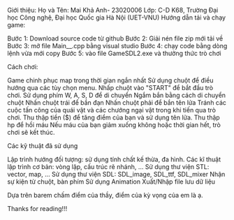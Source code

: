 Giới thiệu:
Họ và Tên:
Mai Khả Anh- 23020006
Lớp: C-D K68, Trường Đại học Công nghệ, Đại học Quốc gia Hà Nội (UET-VNU)
Hướng dẫn tải và chạy game:

Bước 1: Download source code từ github
Bước 2: Giải nén file zip mới tải về
Bước 3: mở file Main__.cpp bằng visual studio
Bước 4: chạy code bằng dòng lệnh vừa mới copy
Bước 5: vào file GameSDL2.exe và thưởng thức trò chơi

Cách chơi:

Game chinh phục map trong thời gian ngắn nhất
Sử dụng chuột để điều hướng qua các tùy chọn menu.
Nhấp chuột vào "START" để bắt đầu trò chơi.
Sử dụng phím W, A, S, D để di chuyển
Ngắm bắn bằng cách di chuyển chuột
Nhấn chuột trái để bắn đạn
Nhấn chuột phải để bắn tên lửa
Tránh các cuộc tấn công của quái vật và các chướng ngại vật trong khi tiến qua trò chơi.
Thu thập tiền ($) để tăng điểm của bạn và sử dụng tên lửa.
Thu thập hp để hồi máu
Nếu máu của bạn giảm xuống không hoặc thời gian hết, trò chơi sẽ kết thúc.

Các kỹ thuật đã sử dụng

Lập trình hướng đối tượng: sử dụng tính chất kế thừa, đa hình.
Các kĩ thuật lập trình cơ bản: vòng lặp, cấu trúc rẽ nhánh, ...
Sử dụng thư viện STL: vector, map, ...
Sử dụng thư viện SDL: SDL_image, SDL_ttf, SDL_mixer
Nhận sự kiện từ chuột, bàn phím
Sử dụng Animation
Xuất/Nhập file lưu dữ liệu

Dựa trên barem chấm điểm của thầy, điểm của kỳ vọng của em là  ạ.

Thanks for reading!!!

